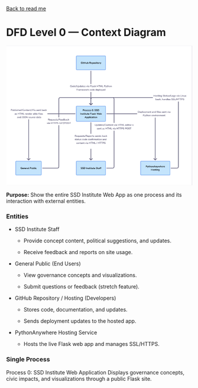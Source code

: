 [Back to read me](../../README.md)

# DFD Level 0 — Context Diagram

![DFD Level Zero](DFDLevel0SSD.png)

**Purpose:** Show the entire SSD Institute Web App as one process and its interaction with external entities.

### Entities

- SSD Institute Staff

    - Provide concept content, political suggestions, and updates.

    - Receive feedback and reports on site usage.

- General Public (End Users)

    - View governance concepts and visualizations.

    - Submit questions or feedback (stretch feature).

- GitHub Repository / Hosting (Developers)

    - Stores code, documentation, and updates.

    - Sends deployment updates to the hosted app.

- PythonAnywhere Hosting Service

    - Hosts the live Flask web app and manages SSL/HTTPS.

### Single Process

Process 0: SSD Institute Web Application
Displays governance concepts, civic impacts, and visualizations through a public Flask site.